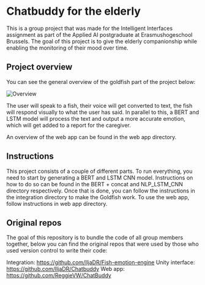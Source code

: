 # Chatbuddy for the elderly

This is a group project that was made for the Intelligent Interfaces assignment as part of the Applied AI postgraduate at Erasmushogeschool Brussels.
The goal of this project is to give the elderly companionship while enabling the monitoring of their mood over time.

## Project overview

You can see the general overview of the goldfish part of the project below:

![Overview](https://i.imgur.com/YWpg86y.png)

The user will speak to a fish, their voice will get converted to text, the fish will respond visually to what the user has said. In parallel to this, a BERT and LSTM model will process the text and output a more accurate emotion, which will get added to a report for the caregiver.

An overview of the web app can be found in the web app directory. 

## Instructions

This project consists of a couple of different parts. To run everything, you need to start by generating a BERT and LSTM CNN model. Instructions on how to do so can be found in the BERT + concat and NLP_LSTM_CNN directory respectively. Once that is done, you can follow the instructions in the integration directory to make the Goldfish work. To use the web app, follow instructions in web app directory.

## Original repos

The goal of this repository is to bundle the code of all group members together, below you can find the original repos that were used by those who used version control to write their code:

Integration: https://github.com/IljaDR/Fish-emotion-engine
Unity interface: https://github.com/IljaDR/Chatbuddy
Web app: https://github.com/ReggieVW/ChatBuddy